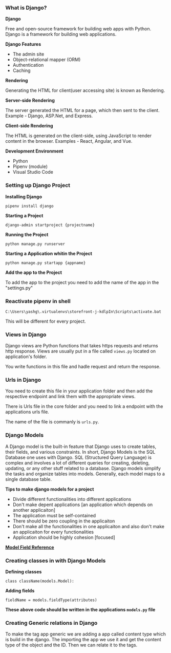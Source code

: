 ### What is Django?

**Django**

Free and open-source framework for building web apps with Python. Django is a framework for building web applications.

**Django Features**

- The admin site
- Object-relational mapper (ORM)
- Authentication
- Caching

**Rendering**

Generating the HTML for client(user accessing site) is known as Rendering.

**Server-side Rendering**

The server generated the HTML for a page, which then sent to the client. Example - Django, ASP.Net, and Express.

**Client-side Rendering**

The HTML is generated on the client-side, using JavaScript to render content in the browser. Examples - React, Angular, and Vue.

**Development Environment**

- Python
- Pipenv (module)
- Visual Studio Code

### Setting up Django Project

**Installing Django**

```
pipenv install django
```

**Starting a Project**

```
django-admin startproject {projectname}
```

**Running the Project**

```
python manage.py runserver
```

**Starting a Application whitin the Project**

```
python manage.py startapp {appname}
```

**Add the app to the Project**

To add the app to the project you need to add the name of the app in the "settings.py"

### Reactivate pipenv in shell

`C:\Users\yashg\.virtualenvs\storefront-j-kdlpIn\Scripts\activate.bat`

This will be different for every project.

### Views in Django

Django views are Python functions that takes https requests and returns http response. Views are usually put in a file called `views.py` located on application's folder.

You write functions in this file and hadle request and return the response.

### Urls in Django

You need to create this file in your application folder and then add the respective endpoint and link them with the appropriate views.

There is Urls file in the core folder and you need to link a endpoint with the applications urls file.

The name of the file is commanly is `urls.py`.

### Django Models

A Django model is the built-in feature that Django uses to create tables, their fields, and various constraints. In short, Django Models is the SQL Database one uses with Django. SQL (Structured Query Language) is complex and involves a lot of different queries for creating, deleting, updating, or any other stuff related to a database. Django models simplify the tasks and organize tables into models. Generally, each model maps to a single database table. 

**Tips to make django models for a project**

- Divide different functionalities into different applications
- Don't make depent applications [an application which depends on another applicaiton]
- The application must be self-contained
- There should be zero coupling in the applicaiton
- Don't make all the functionalities in one applicaiton and also don't make an applicaiton for every functionalities
- Application should be highly cohesion [focused]

**[Model Field Reference](https://docs.djangoproject.com/en/5.0/ref/models/fields/#field-types)**

### Creating classes in with Django Models

**Defining classes**

`class className(models.Model):`

**Adding fields**

`fieldName = models.fieldType(attributes)`

**These above code should be written in the applications `models.py` file**

### Creating Generic relations in Django

To make the tag app generic we are adding a app called content type which is build in the django. The importing the app we use it and get the content type of the object and the ID. Then we can relate it to the tags.